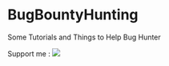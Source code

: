 # BugBountyHunting
Some Tutorials and Things to Help Bug Hunter


Support me : 
<a href="https://paypal.me/novanazizramadhan"><img src="https://i0.wp.com/www.ecommerce-nation.com/wp-content/uploads/2018/01/paypal.png" style="max-width:100%;">

